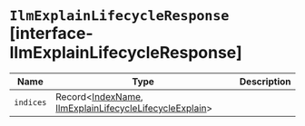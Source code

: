# `IlmExplainLifecycleResponse` [interface-IlmExplainLifecycleResponse]

| Name | Type | Description |
| - | - | - |
| `indices` | Record<[IndexName](./IndexName.md), [IlmExplainLifecycleLifecycleExplain](./IlmExplainLifecycleLifecycleExplain.md)> | &nbsp; |

